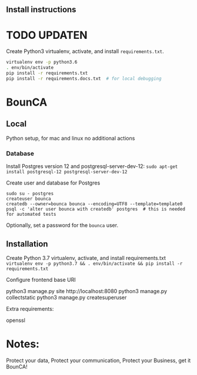 ## Install instructions

TODO UPDATEN
===================

Create Python3 virtualenv, activate, and install `requirements.txt`.

```bash
virtualenv env -p python3.6
. env/bin/activate
pip install -r requirements.txt
pip install -r requirements.docs.txt  # for local debugging
```

# BounCA

## Local

Python setup, for mac and linux no additional actions

### Database
Install Postgres version 12 and postgresql-server-dev-12:
`sudo apt-get install postgresql-12 postgresql-server-dev-12`

Create user and database for Postgres
```
sudo su - postgres
createuser bounca
createdb --owner=bounca bounca --encoding=UTF8 --template=template0
psql -c 'alter user bounca with createdb' postgres  # this is needed for automated tests
```

Optionally, set a password for the `bounca` user.

## Installation

Create Python 3.7 virtualenv, activate, and install requirements.txt
`virtualenv env -p python3.7 && . env/bin/activate && pip install -r requirements.txt`

Configure frontend base URI

python3 manage.py site http://localhost:8080
python3 manage.py collectstatic
python3 manage.py createsuperuser


Extra requirements:

openssl

# Notes:
Protect your data, Protect your communication,
Protect your Business, get it BounCA!
